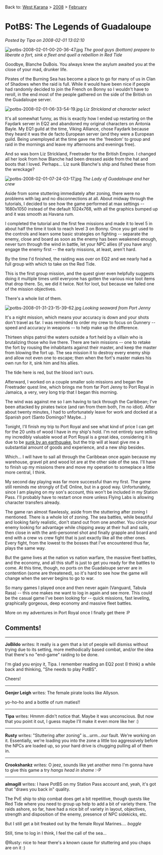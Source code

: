 Back to: [West Karana](/posts/westkarana.md) > [2008](/posts/2008/westkarana.md) > [February](./westkarana.md)
# PotBS: The Legends of Guadaloupe

*Posted by Tipa on 2008-02-01 13:02:10*

![potbs-2008-02-01-00-20-36-47.jpg](../../../uploads/2008/02/potbs-2008-02-01-00-20-36-47.jpg)
*The good guys (bottom) prepare to liberate a fort, sink a fleet and quell a rebellion in Red Tide*

Goodbye, Blanche DuBois. You always knew the asylum awaited you at the close of your mad, drunker life.

Pirates of the Burning Sea has become a place to go for many of us in Clan of Shadows when the raid is full. While it would have been nice if people had randomly decided to join the French on Bonny so I wouldn't have to reroll, in the end most of the people gathered on the side of the British on the Guadaloupe server.


![potbs-2008-02-01-06-33-54-19.jpg](../../../uploads/2008/02/potbs-2008-02-01-06-33-54-19.jpg)
*Liz Strickland at character select* 

It's all somewhat funny, as this is exactly how I ended up restarting on the Faydark server in EQ2 and abandoned my original characters on Antonia Bayle. My EQ1 guild at the time, Viking Alliance, chose Faydark because they heard it was the de facto European server (and they were a European guild. Being unemployed at the time gave me the 'freedom' to group and raid in the mornings and leave my afternoons and evenings free).

And so was born Liz Strickland, Freetrader for the British Empire. I changed all her look from how Blanche had been dressed aside from the hat and boots that I loved. Perhaps... Liz sunk Blanche's ship and fished these from the wreckage?

![potbs-2008-02-01-07-24-03-17.jpg](../../../uploads/2008/02/potbs-2008-02-01-07-24-03-17.jpg)
*The Lady of Guadaloupe and her crew*

Aside from some stuttering immediately after zoning, there were no problems with lag and no disconnections at all. About midway through the tutorials, I decided to see how the game performed at max settings -- 1680x1050 instead of the default 1024x768, with all the graphics bumped up and it was smooth as Havana rum.

I completed the tutorial and the first few missions and made it to level 5 in about half the time it took to reach level 3 on Bonny. Once you get used to the controls and learn some basic strategies on fighting -- separate the enemy, close and board as soon as the enemy has been weakened enough, never turn through the wind in battle, let your NPC allies (if you have any) engage the enemy first -- the early missions, at least, aren't hard.

By the time I'd finished, the raiding was over on EQ2 and we nearly had a full group with which to take on the Red Tide.

This is the first group mission, and the quest giver even helpfully suggests doing it multiple times until everyone has gotten the various nice loot items that drop there. So, we did it twice. Not for loot, but because we failed one of the mission objectives.

There's a whole list of them.

![potbs-2008-01-31-23-15-39-62.jpg](../../../uploads/2008/02/potbs-2008-01-31-23-15-39-62.jpg)
*Looking seaward from Port Jenny*

It's a night mission, which means your accuracy is down and your shots don't travel as far. I was reminded to order my crew to focus on Gunnery -- speed and accuracy in weapons -- to help make up the difference.

Thirteen ships patrol the waters outside a fort held by a villain who is brutalizing those who live there. There are twin missions -- one to retake the fort by rousing the inhabitants against their master, and keep the master from blowing the fort up. The sea mission it to destroy every enemy ship and allow not even one to escape; then when the fort's master makes his own run for it, sink him and his allies.

The tide here is red, but the blood isn't ours.

Afterward, I worked on a couple smaller solo missions and began the Freetrader quest line, which brings me from far Port Jenny to Port Royal in Jamaica, a very, very long trip that I began this morning.

The wind was against me so I am having to tack through the Caribbean; I've been attacked by pirates twice (and ran from them both, I'm no idiot). After about twenty minutes, I had to unfortunately leave for work and docked at a Spanish port (Santo Domingo? Maybe...)

Tonight, I'll finish my trip to Port Royal and see what kind of price I can get for the 20 units of wood I have in my ship's hold. I'm not entirely sure selling my incredibly valuable wood at Port Royal is a great idea, considering it is due to be [sunk by an earthquake](http://en.wikipedia.org/wiki/Port_Royal), but the trip will at least give me a substantial amount of goods and experience, and a new ship besides.

Which... I will have to sail all through the Caribbean once again because my warehouse, gravel pit and wood lot are at the other side of the sea. I'll have to finish up my missions there and move my operation to someplace a little more central, I think.

My second day playing was far more successful than my first. The game still reminds me strongly of EvE Online, but in a good way. Unfortunately, since I am playing on my son's account, this won't be included in my Station Pass. I'll probably have to restart once more unless Flying Labs is allowing character transfers already.

The game ran almost flawlessly, aside from the stuttering after zoning I mentioned. There is a whole lot of zoning. The sea battles, while beautiful and looking fairly realistic, don't stand out from one another. You circle your enemy looking for advantage while chipping away at their hull and sails, then close in with the anti-personnel shot and finally grapple and board and end with a crew vs crew fight that is just exactly like all the other ones. Every fight, from the lowest to the bosses that I've encountered thus far, plays the same way.

But the game lives at the nation vs nation warfare, the massive fleet battles, and the economy, and all this stuff is just to get you ready for the battles to come. At this time, though, no ports on the Guadaloupe server are in contention (some are threatened), so it's hard to see how the game will change when the server begins to go to war.

So many games I played once and then never again (Vanguard, Tabula Rasa) -- this one makes me want to log in again and see more. This could be the casual game I've been looking for -- quick missions, fast leveling, graphically gorgeous, deep economy and massive fleet battles.

More on my adventures in Port Royal once I finally get there :P

## Comments!

---

**JoBildo** writes: It really is a gem that a lot of people will dismiss without trying due to its setting, more methodically based combat, and/or the idea that there's no "end-game" raiding to be done.

I'm glad you enjoy it, Tipa. I remember reading an EQ2 post (I think) a while back and thinking, "She needs to play PotBS". 

Cheers!

---

**Genjer Leigh** writes: The female pirate looks like Allyson.

yo-ho-ho and a bottle of rum maties!!

---

**Tipa** writes: Hmmm didn't notice that. Maybe it was unconscious. But now that you point it out, I guess maybe I'll make it even more like her :)

---

**Rusty** writes: "Stuttering after zoning" is...urm...our fault. We're working on it. Essentially, we're loading you into the zone a little too aggressively before the NPCs are loaded up, so your hard drive is chugging pulling all of them in.

---

**Crookshankz** writes: O jeez, sounds like yet another mmo I'm gonna have to give this game a try *hangs head in shame* :-P

---

**almagill** writes: I have PotBS on my Station Pass account and, yeah, it's got that "draws you back in" quality.

The PvE ship to ship combat does get a bit repetitive, though quests like Red Tide where you need to group up help to add a bit of variety there. The raids ashore, so far, have had a nice bit of variety in layout, objectives, strength and disposition of the enemy, presence of NPC sidekicks, etc.

But I still get a bit freaked out by the female Royal Marines.... *boggle*

Still, time to log in I think, I feel the call of the sea...

@Rusty: nice to hear there's a known cause for stuttering and you chaps are on it :)

